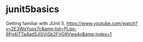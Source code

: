 # junit5basics
Getting familiar with JUnit 5. https://www.youtube.com/watch?v=2E3WqYupx7c&amp;list=PLqq-6Pq4lTTa4ad5JISViSb2FVG8Vwa4o&amp;index=1 
